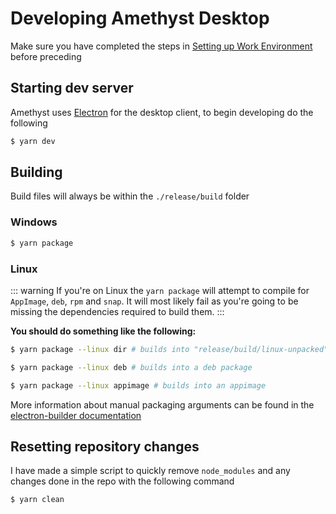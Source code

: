 # Developing Amethyst Desktop
Make sure you have completed the steps in [Setting up Work Environment](./setting_up_environment.html) before preceding

## Starting dev server
Amethyst uses [Electron](https://www.electronjs.org/) for the desktop client, to begin developing do the following

```sh
$ yarn dev
```

## Building 
Build files will always be within the `./release/build` folder

### Windows
```sh
$ yarn package
```

### Linux

::: warning
If you're on Linux the `yarn package` will attempt to compile for
`AppImage`, `deb`, `rpm` and `snap`. It will most likely fail as you're going to be missing the
dependencies required to build them.
:::


**You should do something like the following:**

```sh
$ yarn package --linux dir # builds into "release/build/linux-unpacked"
```

```sh
$ yarn package --linux deb # builds into a deb package
```

```sh
$ yarn package --linux appimage # builds into an appimage
```

More information about manual packaging arguments can be found in the [electron-builder documentation](https://www.electron.build/configuration/linux.html)


## Resetting repository changes
I have made a simple script to quickly remove `node_modules` and any changes done in the repo with the following command

```sh
$ yarn clean
```